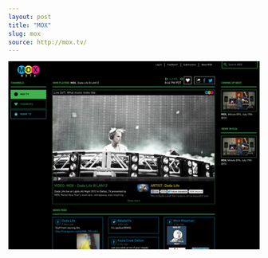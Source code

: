 ```yaml
---
layout: post
title: "MOX"
slug: mox
source: http://mox.tv/
---
```


<img src="/assets/img/screenshots/mox.jpg">
